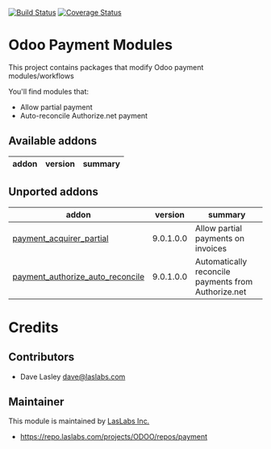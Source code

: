 [![Build Status](https://api.travis-ci.org/laslabs/odoo-payment.svg?branch=release%2F9.0)](https://travis-ci.org/laslabs/odoo-payment)
[![Coverage Status](https://coveralls.io/repos/laslabs/odoo-payment/badge.png?branch=release%2F9.0)](https://coveralls.io/r/LasLabs/odoo-payment)

Odoo Payment Modules
====================

This project contains packages that modify Odoo payment modules/workflows

You'll find modules that:

 - Allow partial payment
 - Auto-reconcile Authorize.net payment
 
[//]: # (addons)
Available addons
----------------
addon | version | summary
--- | --- | ---


Unported addons
---------------
addon | version | summary
--- | --- | ---
[payment_acquirer_partial](payment_acquirer_partial/) | 9.0.1.0.0 | Allow partial payments on invoices
[payment_authorize_auto_reconcile](payment_authorize_auto_reconcile/) | 9.0.1.0.0 | Automatically reconcile payments from Authorize.net


[//]: # (end addons)

Credits
=======

Contributors
------------

* Dave Lasley <dave@laslabs.com>

Maintainer
----------

This module is maintained by [LasLabs Inc.](https://laslabs.com)

* https://repo.laslabs.com/projects/ODOO/repos/payment
